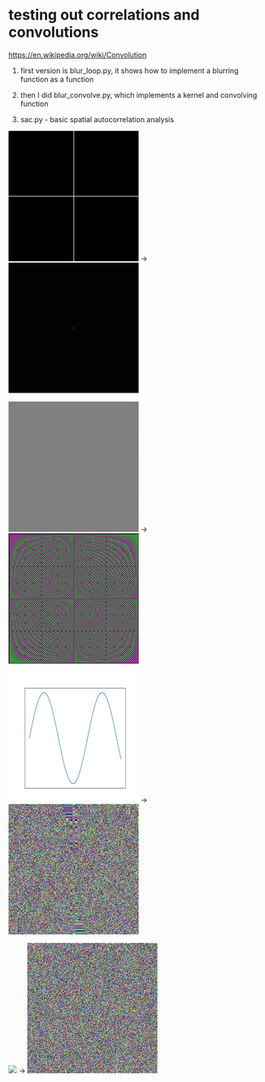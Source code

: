 # testing out correlations and convolutions
https://en.wikipedia.org/wiki/Convolution

1) first version is blur_loop.py, it shows how to implement a blurring function as a function

2) then I did blur_convolve.py, which implements a kernel and convolving function


3) sac.py - basic spatial autocorrelation analysis


![](https://github.com/jtoy/convolution_correlation_experiments/blob/main/images/cross.png?raw=true)
->
![](https://github.com/jtoy/convolution_correlation_experiments/blob/main/images/sac_cross.jpg?raw=true)



![](https://github.com/jtoy/convolution_correlation_experiments/blob/main/images/checkers.png?raw=true)
->
![](https://github.com/jtoy/convolution_correlation_experiments/blob/main/images/sac_checkers.jpg?raw=true)

![](https://github.com/jtoy/convolution_correlation_experiments/blob/main/images/sin.png?raw=true)
->
![](https://github.com/jtoy/convolution_correlation_experiments/blob/main/images/sac_sin.jpg?raw=true)

![](https://github.com/jtoy/convolution_correlation_experiments/blob/main/images/checkers_dist.png?raw=true)
->
![](https://github.com/jtoy/convolution_correlation_experiments/blob/main/images/sac_checkers_dist.jpg?raw=true)
